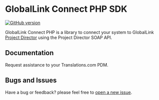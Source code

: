 # GlobalLink Connect PHP SDK

[![GitHub version](https://d25lcipzij17d.cloudfront.net/badge.svg?id=gh&type=6&v=4.18.3&x2=0)](https://github.com/translations-com/globallink-connect-api-php)

GlobalLink Connect PHP is a library to connect your system to GlobalLink [Project Director](http://www.translations.com/products/products_GlobalLink_Project_Director.html) using the Project Director SOAP API.

## Documentation

Request assistance to your Translations.com PDM.

## Bugs and Issues

Have a bug or feedback? please feel free to [open a new issue](https://github.com/translations-com/globallink-connect-api-php/issues/new).




